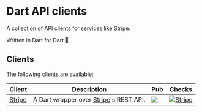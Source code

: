 # Dart API clients

A collection of API clients for services like Stripe.

Written in Dart for Dart 💙

## Clients

The following clients are available:

| Client                    | Description                                                   | Pub                                                                                                                              | Checks                                                                                                                                                        |
| ------------------------- | ------------------------------------------------------------- | -------------------------------------------------------------------------------------------------------------------------------- | ------------------------------------------------------------------------------------------------------------------------------------------------------------- |
| [Stripe](clients/stripe/) | A Dart wrapper over [Stripe](https://stripe.com/)'s REST API. | <a href="https://pub.dev/packages/client_stripe" target="_blank"> <img src="https://img.shields.io/pub/v/client_stripe.svg"></a> | [![Stripe](https://github.com/celest-dev/dart-api-clients/actions/workflows/stripe.yaml/badge.svg)](https://github.com/celest-dev/dart-api-clients/actions/workflows/stripe.yaml) |
